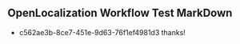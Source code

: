 ## OpenLocalization Workflow Test MarkDown
* c562ae3b-8ce7-451e-9d63-76f1ef4981d3 
thanks!<!--HONumber=Mar16_HO2-->
